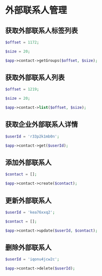 # 外部联系人管理

<a name="getGroups"></a>
## 获取外部联系人标签列表

```php
$offset = 1172;

$size = 20;

$app->contact->getGroups($offset, $size);
```

<a name="list"></a>
## 获取外部联系人列表

```php
$offset = 1219;

$size = 20;

$app->contact->list($offset, $size);
```

<a name="get"></a>
## 获取企业外部联系人详情

```php
$userId = 'r33p2k1mb0n';

$app->contact->get($userId);
```

<a name="create"></a>
## 添加外部联系人

```php
$contact = [];

$app->contact->create($contact);
```

<a name="update"></a>
## 更新外部联系人

```php
$userId = 'kea76xxq2';

$contact = [];

$app->contact->update($userId, $contact);
```

<a name="delete"></a>
## 删除外部联系人

```php
$userId = 'iqonu4jcw2c';

$app->contact->delete($userId);
```

